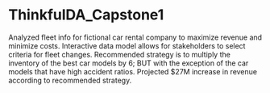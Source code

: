 # ThinkfulDA_Capstone1
Analyzed fleet info for fictional car rental company to maximize revenue and minimize costs.
Interactive data model allows for stakeholders to select criteria for fleet changes.
Recommended strategy is to multiply the inventory of the best car models by 6;
BUT with the exception of the car models that have high accident ratios.
Projected $27M increase in revenue according to recommended strategy.
